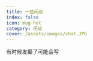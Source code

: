 ```yaml
---
title: 一些闲谈
index: false
icon: mug-hot
category: 闲谈
cover: /assets/images/chat.JPG
---
```


有时候发癫了可能会写

<Catalog />
